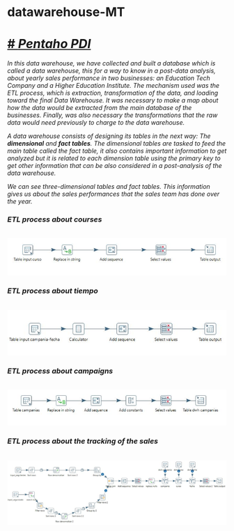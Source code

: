 # datawarehouse-MT

<h1><a href="https://sourceforge.net/projects/pentaho/" target="blank" rel="noopener noreferrer"># <i>Pentaho PDI<i></a></h1>

In this data warehouse, we have collected and built a database which is called a data warehouse, this for a way to know in a post-data analysis, about yearly sales performance in two businesses: an Education Tech Company and a Higher Education Institute.
The mechanism used was the ETL process, which is extraction, transformation of the data, and loading toward the final Data Warehouse. It was necessary to make a map about how the data would be extracted from the main database of the businesses. Finally, was also necessary the transformations that the raw data would need previously to charge to the data warehouse.

A data warehouse consists of designing its tables in the next way: The **dimensional** and **fact tables**. The dimensional tables are tasked to feed the main table called the fact table, it also contains important information to get analyzed but it is related to each dimension table using the primary key to get other information that can be also considered in a post-analysis of the data warehouse.

We can see three-dimensional tables and fact tables. This information gives us about the sales performances that the sales team has done over the year.

<h3>ETL process about courses</h3>
</br>
  <img src="Images_Project/3. ETL_curso.JPG" alt="">
  
<h3>ETL process about tiempo</h3>
</br>
  <img src="Images_Project/2. ETL_Tiempo.JPG" alt="">
  
<h3>ETL process about campaigns</h3>
</br>
  <img src="Images_Project/4. ETL_campania.JPG" alt="">
  
<h3>ETL process about the tracking of the sales</h3>
</br>
  <img src="Images_Project/1. ETL_Fact_Seguimiento.JPG" alt="">
